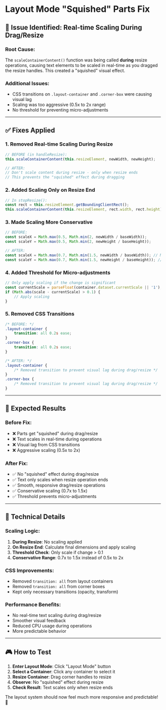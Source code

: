 # Layout Mode "Squished" Parts Fix

## 🚨 **Issue Identified**: Real-time Scaling During Drag/Resize

### **Root Cause**:
The `scaleContainerContent()` function was being called **during** resize operations, causing text elements to be scaled in real-time as you dragged the resize handles. This created a "squished" visual effect.

### **Additional Issues**:
- CSS transitions on `.layout-container` and `.corner-box` were causing visual lag
- Scaling was too aggressive (0.5x to 2x range)
- No threshold for preventing micro-adjustments

---

## ✅ **Fixes Applied**

### **1. Removed Real-time Scaling During Resize**
```javascript
// BEFORE (in handleResize):
this.scaleContainerContent(this.resizeElement, newWidth, newHeight);

// AFTER:
// Don't scale content during resize - only when resize ends
// This prevents the "squished" effect during dragging
```

### **2. Added Scaling Only on Resize End**
```javascript
// In stopResize():
const rect = this.resizeElement.getBoundingClientRect();
this.scaleContainerContent(this.resizeElement, rect.width, rect.height);
```

### **3. Made Scaling More Conservative**
```javascript
// BEFORE:
const scaleX = Math.max(0.5, Math.min(2, newWidth / baseWidth));
const scaleY = Math.max(0.5, Math.min(2, newHeight / baseHeight));

// AFTER:
const scaleX = Math.max(0.7, Math.min(1.5, newWidth / baseWidth)); // More conservative
const scaleY = Math.max(0.7, Math.min(1.5, newHeight / baseHeight)); // More conservative
```

### **4. Added Threshold for Micro-adjustments**
```javascript
// Only apply scaling if the change is significant
const currentScale = parseFloat(container.dataset.currentScale || '1');
if (Math.abs(scale - currentScale) > 0.1) {
    // Apply scaling
}
```

### **5. Removed CSS Transitions**
```css
/* BEFORE: */
.layout-container {
    transition: all 0.2s ease;
}
.corner-box {
    transition: all 0.2s ease;
}

/* AFTER: */
.layout-container {
    /* Removed transition to prevent visual lag during drag/resize */
}
.corner-box {
    /* Removed transition to prevent visual lag during drag/resize */
}
```

---

## 🎯 **Expected Results**

### **Before Fix**:
- ❌ Parts get "squished" during drag/resize
- ❌ Text scales in real-time during operations
- ❌ Visual lag from CSS transitions
- ❌ Aggressive scaling (0.5x to 2x)

### **After Fix**:
- ✅ No "squished" effect during drag/resize
- ✅ Text only scales when resize operation ends
- ✅ Smooth, responsive drag/resize operations
- ✅ Conservative scaling (0.7x to 1.5x)
- ✅ Threshold prevents micro-adjustments

---

## 🔧 **Technical Details**

### **Scaling Logic**:
1. **During Resize**: No scaling applied
2. **On Resize End**: Calculate final dimensions and apply scaling
3. **Threshold Check**: Only scale if change > 0.1
4. **Conservative Range**: 0.7x to 1.5x instead of 0.5x to 2x

### **CSS Improvements**:
- Removed `transition: all` from layout containers
- Removed `transition: all` from corner boxes
- Kept only necessary transitions (opacity, transform)

### **Performance Benefits**:
- No real-time text scaling during drag/resize
- Smoother visual feedback
- Reduced CPU usage during operations
- More predictable behavior

---

## 🎮 **How to Test**

1. **Enter Layout Mode**: Click "Layout Mode" button
2. **Select a Container**: Click any container to select it
3. **Resize Container**: Drag corner handles to resize
4. **Observe**: No "squished" effect during resize
5. **Check Result**: Text scales only when resize ends

The layout system should now feel much more responsive and predictable! 🎯 